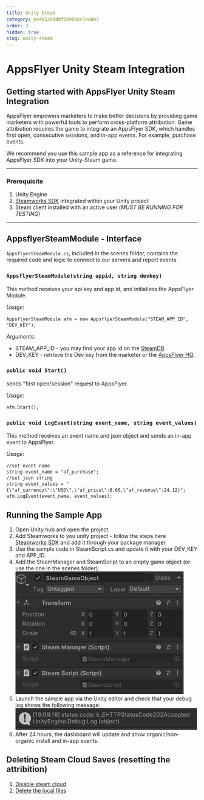 ```yaml
---
title: Unity Steam
category: 6446526dddf659006c7ea807
order: 3
hidden: true
slug: unity-steam
---
```


# AppsFlyer Unity Steam Integration

## **Getting started with AppsFlyer Unity Steam Integration**

AppsFlyer empowers marketers to make better decisions by providing game marketers with powerful tools to perform cross-platform attribution.
Game attribution requires the game to integrate an AppsFlyer SDK, which handles first open, consecutive sessions, and in-app events. For example, purchase events.

We recommend you use this sample app as a reference for integrating AppsFlyer SDK into your Unity-Steam game.

<hr/>

### Prerequisite

1. Unity Engine
2. [Steamworks SDK](https://steamworks.github.io/) integrated within your Unity project
3. Steam client installed with an active user (_MUST BE RUNNING FOR TESTING_)

<hr/>

## **AppsflyerSteamModule - Interface**

`AppsflyerSteamModule.cs`, included in the scenes folder, contains the required code and logic to connect to our servers and report events.

### `AppsflyerSteamModule(string appid, string devkey)`

This method receives your api key and app id, and initializes the AppsFlyer Module.

_Usage_:

```
AppsflyerSteamModule afm = new AppsflyerSteamModule("STEAM_APP_ID", "DEV_KEY");
```

_Arguments_:

- STEAM_APP_ID - you may find your app id on the [SteamDB](https://steamdb.info/apps/).
- DEV_KEY - retrieve the Dev key from the marketer or the [AppsFlyer HQ](https://support.appsflyer.com/hc/en-us/articles/211719806-App-settings-#general-app-settings).

### `public void Start()`

sends "first open/session" request to AppsFlyer.

_Usage_:

```
afm.Start();
```

### `public void LogEvent(string event_name, string event_values)`

This method receives an event name and json object and sends an in-app event to AppsFlyer.

_Usage_:

```
//set event name
string event_name = "af_purchase";
//set json string
string event_values = "{\"af_currency\":\"USD\",\"af_price\":6.66,\"af_revenue\":24.12}";
afm.LogEvent(event_name, event_values);
```

## Running the Sample App

1. Open Unity hub and open the project.
2. Add Steamworks to you unity project - follow the steps here [Steamworks SDK](https://steamworks.github.io/) and add it through your package manager.
3. Use the sample code in SteamScript.cs and update it with your DEV_KEY and APP_ID.
4. Add the SteamManager and SteamScript to an empty game object (or use the one in the scenes folder):
   ![Request-OK](SteamGameObject.PNG)
5. Launch the sample app via the Unity editor and check that your debug log shows the following message:
   ![Request-OK](202OK.PNG)
6. After 24 hours, the dashboard will update and show organic/non-organic install and in-app events.

## Deleting Steam Cloud Saves (resetting the attribition)

1. [Disable steam cloud](https://help.steampowered.com/en/faqs/view/68D2-35AB-09A9-7678#enabling)
2. [Delete the local files](https://help.steampowered.com/en/faqs/view/68D2-35AB-09A9-7678#where)
